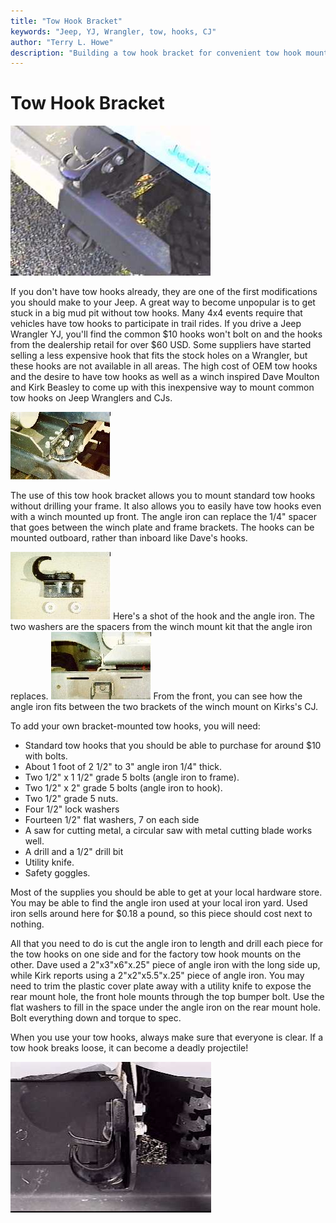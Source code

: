 ```yaml
---
title: "Tow Hook Bracket"
keywords: "Jeep, YJ, Wrangler, tow, hooks, CJ"
author: "Terry L. Howe"
description: "Building a tow hook bracket for convenient tow hook mounting on CJs and YJs."
---
```

# Tow Hook Bracket

![yjtow2 pic](/images/body/yjtow2.jpg)

If you don't have tow hooks already, they are one of the first modifications you should make to your Jeep. A great way to become unpopular is to get stuck in a big mud pit without tow hooks. Many 4x4 events require that vehicles have tow hooks to participate in trail rides. If you drive a Jeep Wrangler YJ, you'll find the common $10 hooks won't bolt on and the hooks from the dealership retail for over $60 USD. Some suppliers have started selling a less expensive hook that fits the stock holes on a Wrangler, but these hooks are not available in all areas. The high cost of OEM tow hooks and the desire to have tow hooks as well as a winch inspired Dave Moulton and Kirk Beasley to come up with this inexpensive way to mount common tow hooks on Jeep Wranglers and CJs.

[![Hook with winch mount](/images/body/yjtow5_.jpg)](/images/body/yjtow5.jpg) 

The use of this tow hook bracket allows you to mount standard tow hooks without drilling your frame. It also allows you to easily have tow hooks even with a winch mounted up front. The angle iron can replace the 1/4" spacer that goes between the winch plate and frame brackets. The hooks can be mounted outboard, rather than inboard like Dave's hooks.

[![Hook with winch mount](/images/body/yjtow3_.jpg)](/images/body/yjtow3.jpg) Here's a shot of the hook and the angle iron. The two washers are the spacers from the winch mount kit that the angle iron replaces. [![Hook with winch mount](/images/body/yjtow4_.jpg)](/images/body/yjtow4.jpg) From the front, you can see how the angle iron fits between the two brackets of the winch mount on Kirks's CJ. 

To add your own bracket-mounted tow hooks, you will need: 

  * Standard tow hooks that you should be able to purchase for around $10 with bolts.
  * About 1 foot of 2 1/2" to 3" angle iron 1/4" thick.
  * Two 1/2" x 1 1/2" grade 5 bolts (angle iron to frame).
  * Two 1/2" x 2" grade 5 bolts (angle iron to hook).
  * Two 1/2" grade 5 nuts.
  * Four 1/2" lock washers
  * Fourteen 1/2" flat washers, 7 on each side
  * A saw for cutting metal, a circular saw with metal cutting blade works well.
  * A drill and a 1/2" drill bit
  * Utility knife.
  * Safety goggles.

Most of the supplies you should be able to get at your local hardware store. You may be able to find the angle iron used at your local iron yard. Used iron sells around here for $0.18 a pound, so this piece should cost next to nothing.

All that you need to do is cut the angle iron to length and drill each piece for the tow hooks on one side and for the factory tow hook mounts on the other. Dave used a 2"x3"x6"x.25" piece of angle iron with the long side up, while Kirk reports using a 2"x2"x5.5"x.25" piece of angle iron. You may need to trim the plastic cover plate away with a utility knife to expose the rear mount hole, the front hole mounts through the top bumper bolt. Use the flat washers to fill in the space under the angle iron on the rear mount hole. Bolt everything down and torque to spec.

When you use your tow hooks, always make sure that everyone is clear. If a tow hook breaks loose, it can become a deadly projectile!

![yjtow1 pic](/images/body/yjtow1.jpg)